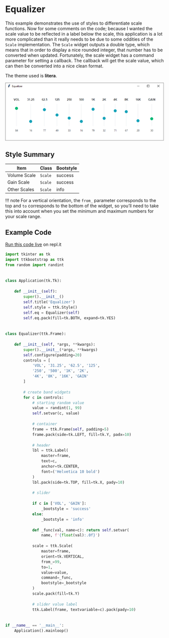 # Equalizer

This example demonstrates the use of styles to differentiate scale functions. 
Now for some comments on the code; because I wanted the scale value to be 
reflected in a label below the scale, this application is a lot more 
complicated than it really needs to be due to some oddities of the `Scale` 
implementation. The `Scale` widget outputs a double type, which means that 
in order to display a nice rounded integer, that number has to be converted 
when updated. Fortunately, the scale widget has a command parameter for setting 
a callback. The callback will get the scale value, which can then be converted 
into a nice clean format. 

The theme used is **litera**.

![file search image example](../assets/gallery/equalizer.png)

## Style Summary

| Item          | Class     | Bootstyle |
| ---           | ---       | ---       |
| Volume Scale  | `Scale`   | success   |
| Gain Scale    | `Scale`   | success   |
| Other Scales  | `Scale`   | info      |

!!! note
    For a vertical orientation, the `from_` parameter corresponds to the top 
    and `to` corresponds to the bottom of the widget, so you’ll need to take 
    this into account when you set the minimum and maximum numbers for your 
    scale range.

## Example Code

[Run this code live]() on repl.it

```python
import tkinter as tk
import ttkbootstrap as ttk
from random import randint


class Application(tk.Tk):

    def __init__(self):
        super().__init__()
        self.title('Equalizer')
        self.style = ttk.Style()
        self.eq = Equalizer(self)
        self.eq.pack(fill=tk.BOTH, expand=tk.YES)


class Equalizer(ttk.Frame):

    def __init__(self, *args, **kwargs):
        super().__init__(*args, **kwargs)
        self.configure(padding=20)
        controls = [
            'VOL', '31.25', '62.5', '125',
            '250', '500', '1K', '2K',
            '4K', '8K', '16K', 'GAIN'
        ]

        # create band widgets
        for c in controls:
            # starting random value
            value = randint(1, 99)
            self.setvar(c, value)

            # container
            frame = ttk.Frame(self, padding=5)
            frame.pack(side=tk.LEFT, fill=tk.Y, padx=10)

            # header
            lbl = ttk.Label(
                master=frame,
                text=c,
                anchor=tk.CENTER,
                font=('Helvetica 10 bold')
            )
            lbl.pack(side=tk.TOP, fill=tk.X, pady=10)

            # slider

            if c in ['VOL', 'GAIN']:
                _bootstyle = 'success'
            else:
                _bootstyle = 'info'

            def _func(val, name=c): return self.setvar(
                name, f'{float(val):.0f}')

            scale = ttk.Scale(
                master=frame,
                orient=tk.VERTICAL,
                from_=99,
                to=1,
                value=value,
                command=_func,
                bootstyle=_bootstyle
            )
            scale.pack(fill=tk.Y)

            # slider value label
            ttk.Label(frame, textvariable=c).pack(pady=10)


if __name__ == '__main__':
    Application().mainloop()
```